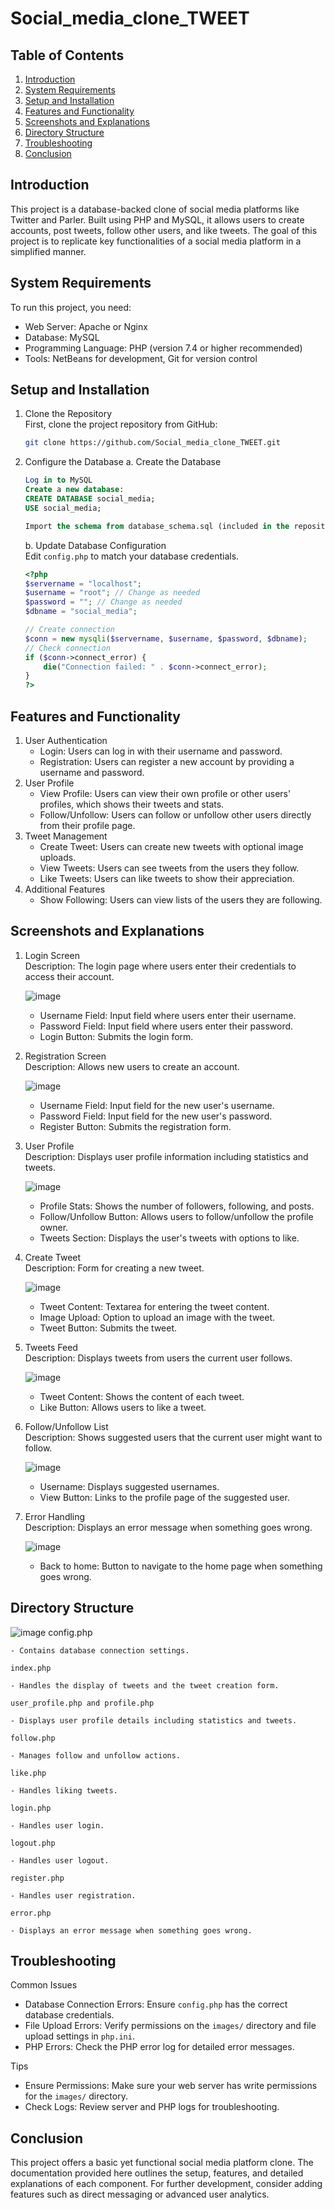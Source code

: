 # Social_media_clone_TWEET

## Table of Contents
1. [Introduction](#introduction)
2. [System Requirements](#system-requirements)
3. [Setup and Installation](#setup-and-installation)
4. [Features and Functionality](#features-and-functionality)
5. [Screenshots and Explanations](#screenshots-and-explanations)
6. [Directory Structure](#directory-structure)
7. [Troubleshooting](#troubleshooting)
8. [Conclusion](#conclusion)

## Introduction
This project is a database-backed clone of social media platforms like Twitter and Parler. Built using PHP and MySQL, it allows users to create accounts, post tweets, follow other users, and like tweets. The goal of this project is to replicate key functionalities of a social media platform in a simplified manner.

## System Requirements
To run this project, you need:
- Web Server: Apache or Nginx
- Database: MySQL
- Programming Language: PHP (version 7.4 or higher recommended)
- Tools: NetBeans for development, Git for version control

## Setup and Installation
1. Clone the Repository  
    First, clone the project repository from GitHub:  
    ```bash
    git clone https://github.com/Social_media_clone_TWEET.git
    ```
2. Configure the Database
    a. Create the Database
    ```sql
    Log in to MySQL
    Create a new database:
    CREATE DATABASE social_media;
    USE social_media;

    Import the schema from database_schema.sql (included in the repository):
    ```
    b. Update Database Configuration  
    Edit `config.php` to match your database credentials.
    ```php
    <?php
    $servername = "localhost";
    $username = "root"; // Change as needed
    $password = ""; // Change as needed
    $dbname = "social_media";

    // Create connection
    $conn = new mysqli($servername, $username, $password, $dbname);
    // Check connection
    if ($conn->connect_error) {
        die("Connection failed: " . $conn->connect_error);
    }
    ?>
    ```

## Features and Functionality
1. User Authentication
    - Login: Users can log in with their username and password.
    - Registration: Users can register a new account by providing a username and password.
2. User Profile
    - View Profile: Users can view their own profile or other users' profiles, which shows their tweets and stats.
    - Follow/Unfollow: Users can follow or unfollow other users directly from their profile page.
3. Tweet Management
    - Create Tweet: Users can create new tweets with optional image uploads.
    - View Tweets: Users can see tweets from the users they follow.
    - Like Tweets: Users can like tweets to show their appreciation.
4. Additional Features
    - Show Following: Users can view lists of the users they are following.

## Screenshots and Explanations
1. Login Screen  
    Description: The login page where users enter their credentials to access their account.
   
     ![image](https://github.com/user-attachments/assets/9381233e-1bbc-42b1-92d1-8ad167de76a6)
    - Username Field: Input field where users enter their username.
    - Password Field: Input field where users enter their password.
    - Login Button: Submits the login form.

2. Registration Screen  
    Description: Allows new users to create an account.
   
    ![image](https://github.com/user-attachments/assets/edb6c467-3863-4240-977a-eb6e39e9a0ad)
    - Username Field: Input field for the new user's username.
    - Password Field: Input field for the new user's password.
    - Register Button: Submits the registration form.

3. User Profile  
    Description: Displays user profile information including statistics and tweets.
   
    ![image](https://github.com/user-attachments/assets/4bea3c1d-d20d-43c6-a260-648fc00a565c)
    - Profile Stats: Shows the number of followers, following, and posts.
    - Follow/Unfollow Button: Allows users to follow/unfollow the profile owner.
    - Tweets Section: Displays the user's tweets with options to like.

4. Create Tweet  
    Description: Form for creating a new tweet.
   
    ![image](https://github.com/user-attachments/assets/ffe083b5-dfb5-44cf-aec4-fb76e9d3a391)
    - Tweet Content: Textarea for entering the tweet content.
    - Image Upload: Option to upload an image with the tweet.
    - Tweet Button: Submits the tweet.

5. Tweets Feed  
    Description: Displays tweets from users the current user follows.
   
    ![image](https://github.com/user-attachments/assets/88da0eec-a94b-439e-a9c8-51e80fd0fafb)
    - Tweet Content: Shows the content of each tweet.
    - Like Button: Allows users to like a tweet.

6. Follow/Unfollow List  
    Description: Shows suggested users that the current user might want to follow.
   
    ![image](https://github.com/user-attachments/assets/072779b7-f062-461f-aa6c-6e3ba8e37f0f)
    - Username: Displays suggested usernames.
    - View Button: Links to the profile page of the suggested user.
      
7. Error Handling  
    Description: Displays an error message when something goes wrong.
   
    ![image](https://github.com/user-attachments/assets/05e1fa5f-d981-4439-afa6-b9ed5116b2da)
    - Back to home: Button to navigate to the home page when something goes wrong.

## Directory Structure 
![image](https://github.com/user-attachments/assets/c1382ad1-e71f-4897-9c4b-32d8f27ace13)
    config.php
    
    - Contains database connection settings.
    
    index.php
    
    - Handles the display of tweets and the tweet creation form.
    
    user_profile.php and profile.php
    
    - Displays user profile details including statistics and tweets.
    
    follow.php
    
    - Manages follow and unfollow actions.
    
    like.php
    
    - Handles liking tweets.
    
    login.php
    
    - Handles user login.
    
    logout.php
    
    - Handles user logout.
    
    register.php
    
    - Handles user registration.
    
    error.php
    
    - Displays an error message when something goes wrong.

## Troubleshooting
Common Issues
- Database Connection Errors: Ensure `config.php` has the correct database credentials.
- File Upload Errors: Verify permissions on the `images/` directory and file upload settings in `php.ini`.
- PHP Errors: Check the PHP error log for detailed error messages.

Tips
- Ensure Permissions: Make sure your web server has write permissions for the `images/` directory.
- Check Logs: Review server and PHP logs for troubleshooting.

## Conclusion
This project offers a basic yet functional social media platform clone. The documentation provided here outlines the setup, features, and detailed explanations of each component. For further development, consider adding features such as direct messaging or advanced user analytics.
